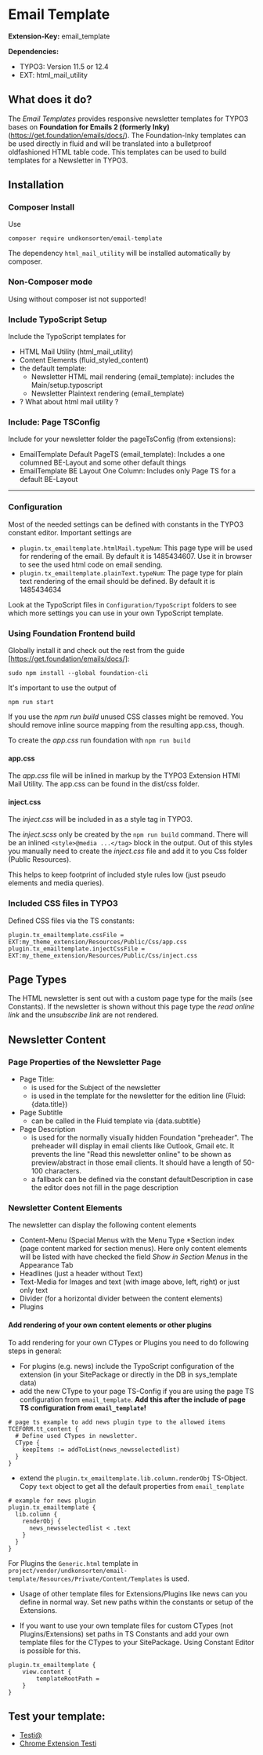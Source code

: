 # Email Template

**Extension-Key:** email_template

**Dependencies:**

* TYPO3: Version 11.5 or 12.4
* EXT: html_mail_utility

## What does it do?

The *Email Templates* provides responsive newsletter templates for TYPO3 bases on **Foundation for Emails 2 (formerly Inky)** (https://get.foundation/emails/docs/). The Foundation-Inky templates can be used directly in fluid and will be translated into a bulletproof oldfashioned HTML table code. This templates can be used to build templates for a Newsletter in TYPO3.

## Installation
### Composer Install

Use

    composer require undkonsorten/email-template

The dependency `html_mail_utility` will be installed automatically by composer.

### Non-Composer mode

Using without composer ist not supported!


### Include TypoScript Setup

Include the TypoScript templates for

* HTML Mail Utility (html_mail_utility)
* Content Elements (fluid_styled_content)
* the default template:
  * Newsletter HTML mail rendering (email_template): includes the Main/setup.typoscript
  * Newsletter Plaintext rendering (email_template)
* ? What about html mail utility ?

### Include: Page TSConfig

Include for your newsletter folder the pageTsConfig (from extensions):

* EmailTemplate Default PageTS (email_template): Includes a one columned BE-Layout and some other default things
* EmailTemplate BE Layout One Column: Includes only Page TS for a default BE-Layout

---

### Configuration

Most of the needed settings can be defined with constants in the TYPO3 constant editor.
Important settings are

* `plugin.tx_emailtemplate.htmlMail.typeNum`: This page type will be used for rendering of the email. By default it is 1485434607. Use it in browser to see the used html code on email sending.
* `plugin.tx_emailtemplate.plainText.typeNum`: The page type for plain text rendering of the email should be defined. By default it is 1485434634

Look at the TypoScript files in `Configuration/TypoScript` folders to see which more settings you can use in your own TypoScript template.

### Using Foundation Frontend build

Globally install it and check out the rest from the guide [https://get.foundation/emails/docs/]:

```
sudo npm install --global foundation-cli
```
It's important to use the output of
```
npm run start
```
If you use the *npm run build* unused CSS classes might be removed.
You should remove inline source mapping from the resulting app.css, though.


To create the *app.css* run foundation with
```npm run build```


#### app.css

The *app.css* file will be inlined in markup by the TYPO3 Extension HTMl Mail Utility. The app.css can be found in the dist/css folder.


#### inject.css

The *inject.css* will be included in as a style tag in TYPO3.

The *inject.scss* only be created by the ```npm run build``` command. There will be an inlined ```<style>@media ...</tag>``` block in the output. Out of this styles you manually need to create the *inject.css* file and add it to you Css folder (Public Resources).

This helps to keep footprint of included style rules low (just pseudo elements and media queries).

### Included CSS files in TYPO3

Defined CSS files via the TS constants:
```
plugin.tx_emailtemplate.cssFile = EXT:my_theme_extension/Resources/Public/Css/app.css
plugin.tx_emailtemplate.injectCssFile = EXT:my_theme_extension/Resources/Public/Css/inject.css
```

## Page Types

The HTML newsletter is sent out with a custom page type for the mails (see Constants). If the newsletter is shown without this page type the *read online link* and the *unsubscribe link* are not rendered.


## Newsletter Content

### Page Properties of the Newsletter Page

* Page Title:
  * is used for the Subject of the newsletter
  * is used in the template for the newsletter for the edition line (Fluid: {data.title})
* Page Subtitle
  * can be called in the Fluid template via {data.subtitle}
* Page Description
  * is used for the normally visually hidden Foundation "preheader". The preheader will display in email clients like Outlook, Gmail etc. It prevents the line "Read this newsletter online" to be shown as preview/abstract in those email clients. It should have a length of 50-100 characters.
  * a fallback can be defined via the constant defaultDescription in case the editor does not fill in the page description


### Newsletter Content Elements

The newsletter can display the following content elements

* Content-Menu (Special Menus with the Menu Type *Section index (page content marked for section menus). Here only content elements will be listed with have checked the field *Show in Section Menus* in the Appearance Tab
* Headlines (just a header without Text)
* Text-Media for Images and text (with image above, left, right) or just only text
* Divider (for a horizontal divider between the content elements)
* Plugins

#### Add rendering of your own content elements or other plugins

To add rendering for your own CTypes or Plugins you need to do following steps in general:

* For plugins (e.g. news) include the TypoScript configuration of the extension (in your SitePackage or directly in the
DB in sys_template data)
* add the new CType to your page TS-Config if you are using the page TS configuration from `email_template`.
**Add this after the include of page TS configuration from `email_template`!**

```typo3_typoscript
# page ts example to add news plugin type to the allowed items
TCEFORM.tt_content {
  # Define used CTypes in newsletter.
  CType {
    keepItems := addToList(news_newsselectedlist)
  }
}
```

* extend the `plugin.tx_emailtemplate.lib.column.renderObj` TS-Object. Copy `text` object to get all the default
properties from `email_template`

````typo3_typoscript
# example for news plugin
plugin.tx_emailtemplate {
  lib.column {
    renderObj {
      news_newsselectedlist < .text
    }
  }
}
````
For Plugins the `Generic.html` template in `project/vendor/undkonsorten/email-template/Resources/Private/Content/Templates`
is used.

* Usage of other template files for Extensions/Plugins like news can you define in normal way. Set new paths within the
constants or setup of the Extensions.

* If you want to use your own template files for custom CTypes (not Plugins/Extensions) set paths in TS Constants
and add your own template files for the CTypes to your SitePackage. Using Constant Editor is possible for this.

```typo3_typoscript
plugin.tx_emailtemplate {
    view.content {
        templateRootPath =
    }
}
```


## Test your template:

* [Testi@](https://testi.at)
* [Chrome Extension Testi](https://chrome.google.com/webstore/detail/testi-live-email-testing/hbgeikbbpfjgcicclnjcokjapbgkkfkd)
